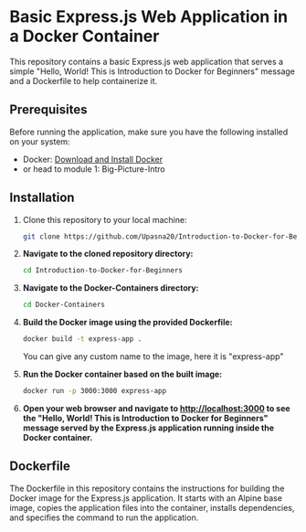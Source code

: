 # Basic Express.js Web Application in a Docker Container

This repository contains a basic Express.js web application that serves a simple "Hello, World! This is Introduction to Docker for Beginners" message and a Dockerfile to help containerize it.

## Prerequisites

Before running the application, make sure you have the following installed on your system:

- Docker: [Download and Install Docker](https://www.docker.com/)
- or head to module 1: Big-Picture-Intro

## Installation

1. Clone this repository to your local machine:

   ```bash
   git clone https://github.com/Upasna20/Introduction-to-Docker-for-Beginners.git

2. **Navigate to the cloned repository directory:**

    ```bash
    cd Introduction-to-Docker-for-Beginners
    ```

3. **Navigate to the Docker-Containers directory:**

    ```bash
    cd Docker-Containers
    ```

4. **Build the Docker image using the provided Dockerfile:**

    ```bash
    docker build -t express-app .
    ```
   You can give any custom name to the image, here it is "express-app"
5. **Run the Docker container based on the built image:**

    ```bash
    docker run -p 3000:3000 express-app
    ```

6. **Open your web browser and navigate to [http://localhost:3000](http://localhost:3000) to see the "Hello, World! This is Introduction to Docker for Beginners" message served by the Express.js application running inside the Docker container.**

## Dockerfile

The Dockerfile in this repository contains the instructions for building the Docker image for the Express.js application. It starts with an Alpine base image, copies the application files into the container, installs dependencies, and specifies the command to run the application.

